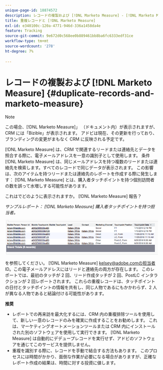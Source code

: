 ```yaml
---
unique-page-id: 18874572
description: レコードの複製および [!DNL Marketo Measure] - [!DNL Marketo Measure]
title: 重複レコードと [!DNL Marketo Measure]
exl-id: e340100c-120a-4771-946d-336a1458da4e
feature: Tracking
source-git-commit: 9e672d0c568ee0b889461bb8ba6fc6333edf31ce
workflow-type: tm+mt
source-wordcount: '278'
ht-degree: 7%

---
```


# レコードの複製および [!DNL Marketo Measure] {#duplicate-records-and-marketo-measure}

>[!NOTE]
>
>この場合、[!DNL Marketo Measure]」 （ドキュメント内）が表示されますが、CRM には「Bizible」が表示されます。 アドビは現在、その更新を行っており、ブランディングの変更がまもなく CRM に反映される予定です。

[!DNL Marketo Measure] は、CRM で関連するリードまたは連絡先とデータを照合する際に、電子メールアドレスを一意の識別子として使用します。 条件 [!DNL Marketo Measure] は、同じメールアドレスを持つ複数のリードまたは連絡先を検索します。すべてのレコードで同じデータが表示されます。 この影響は、次のアイテムを持つリードまたは連絡先のレポートを作成する際に発生します： [!DNL Marketo Measure] とは、購入者タッチポイントを持つ個別訪問者の数を誤って水増しする可能性があります。

これはでどのように表示されますか。 [!DNL Marketo Measure] 報告？

_サンプルレポート： [!DNL Marketo Measure] 購入者タッチポイントを持つ担当者。_

![](assets/1-1.png)

を参照してください。 [!DNL Marketo Measure] kelsey@adobe.comの担当者 ID。この電子メールアドレスにはリードと連絡先の両方が存在します。 このレポートでは、最初のタッチが 2 回、リード作成タッチが 2 回、PostLC インタラクションが 2 回レポートされます。 これらの重複レコードは、タッチポイントの日付とタッチポイントの情報を共有し、同じ人物であるにもかかわらず、2 人が異なる人物であると結論付ける可能性があります。

**推奨**

* レポートでの再来訪を最大化するには、CRM 内の重複排除ツールを使用して、新しい一意のレコードのみを確実に作成することをお勧めします。 これは、マーケティングオートメーションツールまたは CRM 内にインストールされた別のソフトウェアを使用して実行できます。 [!DNL Marketo Measure] は自動的にデデュープレコードを実行せず、アドビのソフトウェアを通じてこのサービスを提供しません。
* 重複を識別する際に、レコードを手動で結合する方法もあります。 このプロセスには時間がかかり、面倒な作業が必要になる場合がありますが、正確なレポート作成の結果は、時間に対する投資に値します。
